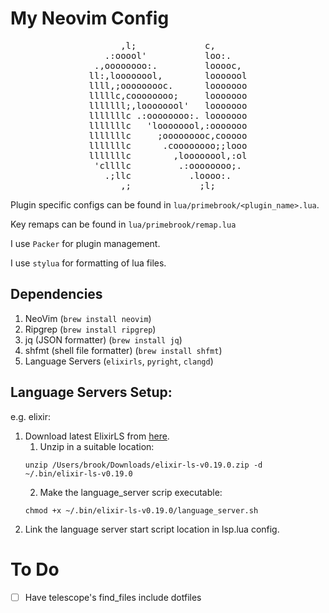 
# My Neovim Config

<pre align="center">
      ,l;             c,      
   .:ooool'           loo:.   
 .,oooooooo:.         looooc, 
ll:,loooooool,        looooool
llll,;ooooooooc.      looooooo
lllllc,coooooooo;     looooooo
lllllll;,loooooool'   looooooo
lllllllc .:oooooooo:. looooooo
lllllllc   'loooooool,:ooooooo
lllllllc     ;ooooooooc,cooooo
lllllllc      .coooooooo;;looo
lllllllc        ,loooooool,:ol
 'cllllc         .:oooooooo;. 
   .;llc           .loooo:.   
      ,;             ;l;      
</pre>

Plugin specific configs can be found in `lua/primebrook/<plugin_name>.lua`.

Key remaps can be found in `lua/primebrook/remap.lua`

I use `Packer` for plugin management.

I use `stylua` for formatting of lua files.

## Dependencies

1. NeoVim (`brew install neovim`)
2. Ripgrep (`brew install ripgrep`)
3. jq (JSON formatter) (`brew install jq`)
4. shfmt (shell file formatter) (`brew install shfmt`)
5. Language Servers (`elixirls`, `pyright`, `clangd`)


## Language Servers Setup:

e.g. elixir:

1. Download latest ElixirLS from [here](https://github.com/elixir-lsp/elixir-ls/releases).
    1. Unzip in a suitable location:
    ```
    unzip /Users/brook/Downloads/elixir-ls-v0.19.0.zip -d ~/.bin/elixir-ls-v0.19.0
    ```
    2. Make the language_server scrip executable:
    ```
    chmod +x ~/.bin/elixir-ls-v0.19.0/language_server.sh
    ```
2. Link the language server start script location in lsp.lua config.

# To Do

- [ ] Have telescope's find_files include dotfiles

